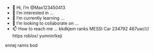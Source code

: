 - 👋 Hi, I’m @Max123450413
- 👀 I’m interested in ...
- 🌱 I’m currently learning ...
- 💞️ I’m looking to collaborate on ...
- 📫 How to reach me ...
kkdkjem ranks MESSI Car 234792 467uw//// https roblox/ yumnin!keji

ennej ramis bod
<!---
Max123450413/Max123450413 is a ✨ special ✨ repository because its `README.md` (this file) appears on your GitHub profile.
You can click the Preview link to take a look at your changes.
--->
